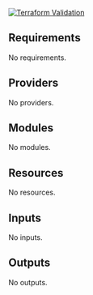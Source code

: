 
[![Terraform Validation](https://github.com/HappyPathway/terraform-aws-pipeline-kms/actions/workflows/terraform.yaml/badge.svg)](https://github.com/HappyPathway/terraform-aws-pipeline-kms/actions/workflows/terraform.yaml)

<!-- BEGIN_TF_DOCS -->
## Requirements

No requirements.

## Providers

No providers.

## Modules

No modules.

## Resources

No resources.

## Inputs

No inputs.

## Outputs

No outputs.
<!-- END_TF_DOCS -->
